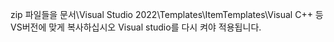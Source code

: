 ﻿zip 파일들을
문서\Visual Studio 2022\Templates\ItemTemplates\Visual C++ 등 VS버전에 맞게 복사하십시오
Visual studio를 다시 켜야 적용됩니다.